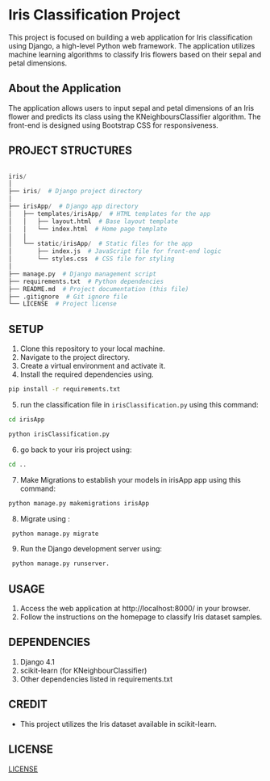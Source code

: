# Iris Classification Project
This project is focused on building a web application for Iris classification using Django, a high-level Python web framework. The application utilizes machine learning algorithms to classify Iris flowers based on their sepal and petal dimensions.

## About the Application
The application allows users to input sepal and petal dimensions of an Iris flower and predicts its class using the KNeighboursClassifier algorithm. The front-end is designed using Bootstrap CSS for responsiveness.


## PROJECT STRUCTURES

``` python

iris/
│
├── iris/  # Django project directory
│
├── irisApp/  # Django app directory
│   ├── templates/irisApp/  # HTML templates for the app
│   │   ├── layout.html  # Base layout template
│   │   └── index.html  # Home page template
│   │
│   └── static/irisApp/  # Static files for the app
│       ├── index.js  # JavaScript file for front-end logic
│       └── styles.css  # CSS file for styling
│
├── manage.py  # Django management script
├── requirements.txt  # Python dependencies
├── README.md  # Project documentation (this file)
├── .gitignore  # Git ignore file
└── LICENSE  # Project license
```

## SETUP
1. Clone this repository to your local machine.
2. Navigate to the project directory.
3. Create a virtual environment and activate it.
4. Install the required dependencies using.
``` bash 
pip install -r requirements.txt
```
5. run the classification file in `irisClassification.py` using this command:
``` bash 
cd irisApp
```
``` bash
python irisClassification.py
```

6. go back to your iris project using:
```bash 
cd ..
```

7. Make Migrations to establish your models in irisApp app using this command:
``` bash 
python manage.py makemigrations irisApp
```

8. Migrate using :
```bash 
 python manage.py migrate
 ```

9. Run the Django development server using:
``` bash
 python manage.py runserver.
 ```

## USAGE
1. Access the web application at http://localhost:8000/ in your browser.
2. Follow the instructions on the homepage to classify Iris dataset samples.

## DEPENDENCIES
1. Django 4.1
2. scikit-learn (for KNeighbourClassifier)
3. Other dependencies listed in requirements.txt

## CREDIT
- This project utilizes the Iris dataset available in scikit-learn.


## LICENSE
[LICENSE](LICENSE)
